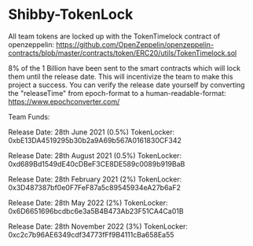 # Shibby-TokenLock

All team tokens are locked up with the TokenTimelock contract of openzeppelin:
https://github.com/OpenZeppelin/openzeppelin-contracts/blob/master/contracts/token/ERC20/utils/TokenTimelock.sol



8% of the 1 Billion have been sent to the smart contracts which will lock them until the release date. This will incentivize the team to make this project a success.
You can verify the release date yourself by converting the "releaseTime" from epoch-format to a human-readable-format: https://www.epochconverter.com/

Team Funds:

Release Date: 28th June 2021 (0.5%)
TokenLocker: 0xbE13DA4519295b30b2a9A69b567A0161830CF342

Release Date: 28th August 2021 (0.5%)
TokenLocker: 0xd689Bd1549dE40cDBeF3CE8DE589c0089b919BaB

Release Date: 28th February 2021 (2%)
TokenLocker: 0x3D487387bf0e0F7FeF87a5c89545934eA27b6aF2

Release Date: 28th May 2022 (2%)
TokenLocker: 0x6D6651696bcdbc6e3a5B4B473Ab23F51CA4Ca01B

Release Date: 28th November 2022 (3%)
TokenLocker: 0xc2c7b96AE6349cdf34773fFf9B4111cBa658Ea55
